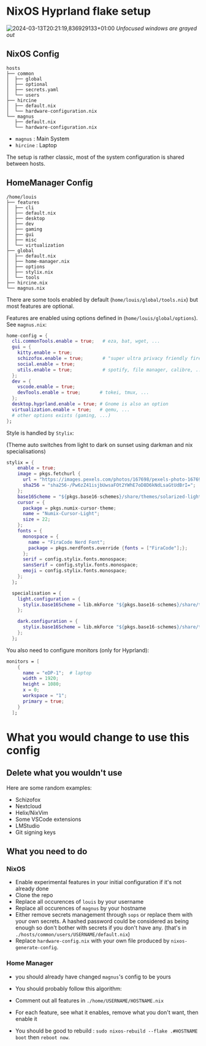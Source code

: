 # NixOS Hyprland flake setup

![2024-03-13T20:21:19,836929133+01:00](https://github.com/louis-thevenet/nixos-config/assets/55986107/aef574b6-a910-47ae-998c-aeb8e4ffffd3)
*Unfocused windows are grayed out*
## NixOS Config
```
hosts
├── common
│  ├── global
│  ├── optional
│  ├── secrets.yaml
│  └── users
├── hircine
│  ├── default.nix
│  └── hardware-configuration.nix
└── magnus
   ├── default.nix
   └── hardware-configuration.nix
```
- `magnus` : Main System
- `hircine` : Laptop

The setup is rather classic, most of the system configuration is shared between hosts.

## HomeManager Config

```
/home/louis
├── features
│  ├── cli
│  ├── default.nix
│  ├── desktop
│  ├── dev
│  ├── gaming
│  ├── gui
│  ├── misc
│  └── virtualization
├── global
│  ├── default.nix
│  ├── home-manager.nix
│  ├── options
│  ├── stylix.nix
│  └── tools
├── hircine.nix
└── magnus.nix
```

There are some tools enabled by default (`home/louis/global/tools.nix`) but most features are optional.

Features are enabled using options defined in (`home/louis/global/options`). See `magnus.nix`:
```nix
home-config = {
  cli.commonTools.enable = true;   # eza, bat, wget, ...
  gui = {
    kitty.enable = true;
    schizofox.enable = true;       # "super ultra privacy friendly firefox config"
    social.enable = true;
    utils.enable = true;           # spotify, file manager, calibre, ...
  };
  dev = {
    vscode.enable = true;
    devTools.enable = true;       # tokei, tmux, ...
  };
  desktop.hyprland.enable = true; # Gnome is also an option
  virtualization.enable = true;   # qemu, ...
  # other options exists (gaming, ...)
};
```

Style is handled by `Stylix`:

(Theme auto switches from light to dark on sunset using darkman and nix specialisations)

```nix
stylix = {
    enable = true;
    image = pkgs.fetchurl {
      url = "https://images.pexels.com/photos/167698/pexels-photo-167698.jpeg?auto=compress&cs=tinysrgb&w=1260&h=750&dpr=1";
      sha256 = "sha256-/Pw6zZ41isjbUwsaFOt2YWhE7oD8D6kNdLsaGtUdBrI=";
    };
    base16Scheme = "${pkgs.base16-schemes}/share/themes/solarized-light.yaml";
    cursor = {
      package = pkgs.numix-cursor-theme;
      name = "Numix-Cursor-Light";
      size = 22;
    };
    fonts = {
      monospace = {
        name = "FiraCode Nerd Font";
        package = pkgs.nerdfonts.override {fonts = ["FiraCode"];};
      };
      serif = config.stylix.fonts.monospace;
      sansSerif = config.stylix.fonts.monospace;
      emoji = config.stylix.fonts.monospace;
    };
  };

  specialisation = {
    light.configuration = {
      stylix.base16Scheme = lib.mkForce "${pkgs.base16-schemes}/share/themes/solarized-light.yaml";
    };

    dark.configuration = {
      stylix.base16Scheme = lib.mkForce "${pkgs.base16-schemes}/share/themes/solarized-dark.yaml";
    };
  };
```

You also need to configure monitors (only for Hyprland):
```nix
monitors = [
    {
      name = "eDP-1";  # laptop
      width = 1920;
      height = 1080;
      x = 0;
      workspace = "1";
      primary = true;
    }
  ];
```

# What you would change to use this config
## Delete what you wouldn't use
Here are some random examples:
- Schizofox
- Nextcloud
- Helix/NixVim
- Some VSCode extensions
- LMStudio
- Git signing keys

## What you need to do
### NixOS
- Enable experimental features in your initial configuration if it's not already done
- Clone the repo
- Replace all occurences of `louis` by your username
- Replace all occurences of `magnus` by your hostname
- Either remove secrets management through `sops` or replace them with your own secrets. A hashed password could be considered as being enough so don't bother with secrets if you don't have any. (that's in `./hosts/common/users/USERNAME/default.nix`)
- Replace `hardware-config.nix` with your own file produced by `nixos-generate-config`.

### Home Manager
- you should already have changed `magnus`'s config to be yours
- You should probably follow this algorithm:
- Comment out all features in `./home/USERNAME/HOSTNAME.nix`
- For each feature, see what it enables, remove what you don't want, then enable it

- You should be good to rebuild : `sudo nixos-rebuild --flake .#HOSTNAME boot` then `reboot now`.

